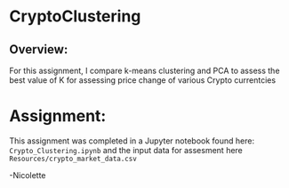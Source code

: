 # CryptoClustering

## Overview: 

For this assignment, I compare k-means clustering and PCA to assess the best value of K for assessing price change of various Crypto currentcies

# Assignment: 
This assignment was completed in a Jupyter notebook found here: `Crypto_Clustering.ipynb` and the input data for assesment here `Resources/crypto_market_data.csv`


-Nicolette 
